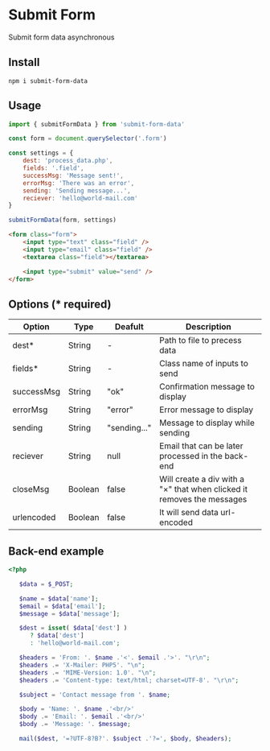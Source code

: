# Submit Form

Submit form data asynchronous

## Install

`npm i submit-form-data`

## Usage

```javascript
import { submitFormData } from 'submit-form-data'

const form = document.querySelector('.form')

const settings = {
	dest: 'process_data.php',
	fields: '.field',
	successMsg: 'Message sent!',
	errorMsg: 'There was an error',
	sending: 'Sending message...',
	reciever: 'hello@world-mail.com'
}

submitFormData(form, settings)
```

```html
<form class="form">
	<input type="text" class="field" />
	<input type="email" class="field" />
	<textarea class="field"></textarea>

	<input type="submit" value="send" />
</form>
```

## Options (\* required)

| Option     | Type    | Deafult      | Description                                                                  |
| ---------- | ------- | ------------ | ---------------------------------------------------------------------------- |
| dest\*     | String  | -            | Path to file to precess data                                                 |
| fields\*   | String  | -            | Class name of inputs to send                                                 |
| successMsg | String  | "ok"         | Confirmation message to display                                              |
| errorMsg   | String  | "error"      | Error message to display                                                     |
| sending    | String  | "sending..." | Message to display while sending                                             |
| reciever   | String  | null         | Email that can be later processed in the back-end                            |
| closeMsg   | Boolean | false        | Will create a div with a "&times;" that when clicked it removes the messages |
| urlencoded | Boolean | false        | It will send data url-encoded                                                |

## Back-end example

```php
<?php

   $data = $_POST;

   $name = $data['name'];
   $email = $data['email'];
   $message = $data['message'];

   $dest = isset( $data['dest'] )
      ? $data['dest']
      : 'hello@world-mail.com';

   $headers = 'From: '. $name .'<'. $email .'>'. "\r\n";
   $headers .= 'X-Mailer: PHP5'. "\n";
   $headers .= 'MIME-Version: 1.0'. "\n";
   $headers .= 'Content-type: text/html; charset=UTF-8'. "\r\n";

   $subject = 'Contact message from '. $name;

   $body = 'Name: '. $name .'<br/>'
   $body .= 'Email: '. $email .'<br/>'
   $body .= 'Message: '. $message;

   mail($dest, '=?UTF-8?B?'. $subject .'?=', $body, $headers);

```
